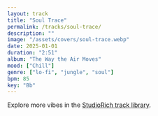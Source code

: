 ```yaml
---
layout: track
title: "Soul Trace"
permalink: /tracks/soul-trace/
description: ""
image: "/assets/covers/soul-trace.webp"
date: 2025-01-01
duration: "2:51"
album: "The Way the Air Moves"
mood: ["Chill"]
genre: ["lo-fi", "jungle", "soul"]
bpm: 85
key: "Bb"
---
```


Explore more vibes in the [StudioRich track library](/tracks/).
